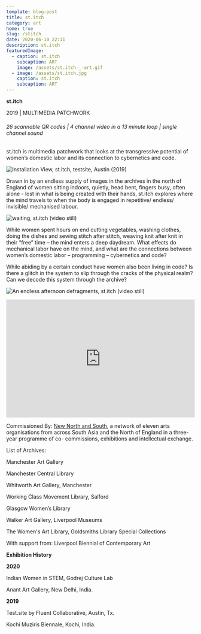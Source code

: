 ```yaml
---
template: blog-post
title: st.itch
category: art
home: true
slug: /stitch
date: 2020-06-10 22:11
description: st.itch
featuredImage:
  - caption: st.itch
    subcaption: ART
    image: /assets/st.itch-_-art.gif
  - image: /assets/st.itch.jpg
    caption: st.itch
    subcaption: ART
---
```

**st.itch**

2019 | MULTIMEDIA PATCHWORK

###### 26 scannable QR codes | 4 channel video in a 13 minute loop | single channel sound

st.itch is multimedia patchwork that looks at the transgressive potential of women’s domestic labor and its connection to cybernetics and code.

![](/assets/install-view_austin.jpg "Installation View, st.itch, testsite, Austin (2019)")

Drawn in by an endless supply of images in the archives in the north of England of women sitting indoors, quietly, head bent, fingers busy, often alone - lost in what is being created with their hands, st.itch explores where the mind travels to when the body is engaged in repetitive/ endless/ invisible/ mechanised labour.

![](/assets/st.tich-still-1.jpeg "waiting, st.itch (video still)")

While women spent hours on end cutting vegetables, washing clothes, doing the dishes and sewing stitch after stitch, weaving knit after knit in their “free” time – the mind enters a deep daydream. What effects do mechanical labor have on the mind, and what are the connections between women’s domestic labor – programming – cybernetics and code? 

While abiding by a certain conduct have women also been living in code? Is there a glitch in the system to slip through the cracks of the physical realm? Can we decode this system through the archive?

![](/assets/st.tich-still-2.jpeg "An endless afternoon defragments, st.itch (video still)")

<div style="padding:62.5% 0 0 0;position:relative;"><iframe src="https://player.vimeo.com/video/370367938?color=ddb2b2&portrait=0" style="position:absolute;top:0;left:0;width:100%;height:100%;" frameborder="0" allow="autoplay; fullscreen" allowfullscreen></iframe></div><script src="https://player.vimeo.com/api/player.js"></script>

Commissioned By: [New North and South](www.newnorthsouth.org), a network of eleven arts organisations from across South Asia and the North of England in a three-year programme of co- commissions, exhibitions and intellectual exchange.

List of Archives: 

Manchester Art Gallery  

Manchester Central Library

Whitworth Art Gallery, Manchester

Working Class Movement Library, Salford

Glasgow Women’s Library

Walker Art Gallery, Liverpool Museums

The Women's Art Library, Goldsmiths Library Special Collections

With support from: Liverpool Biennial of Contemporary Art

**Exhibition History** 

**2020**

Indian Women in STEM, Godrej Culture Lab

Anant Art Gallery, New Delhi, India.

**2019**

Test.site by Fluent Collaborative, Austin, Tx.

Kochi Muziris Biennale, Kochi, India.